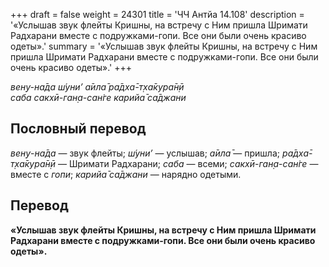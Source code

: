 +++
draft = false
weight = 24301
title = 'ЧЧ Антйа 14.108'
description = '«Услышав звук флейты Кришны, на встречу с Ним пришла Шримати Радхарани вместе с подружками-гопи. Все они были очень красиво одеты».'
summary = '«Услышав звук флейты Кришны, на встречу с Ним пришла Шримати Радхарани вместе с подружками-гопи. Все они были очень красиво одеты».'
+++

_вен̣у-на̄да ш́уни’ а̄ила̄ ра̄дха̄-т̣ха̄кура̄н̣ӣ  
саба сакхӣ-ган̣а-сан̇ге карийа̄ са̄джани_

## Пословный перевод

_вен̣у_\-_на̄да_ — звук флейты; _ш́уни’_ — услышав; _а̄ила̄_ — пришла; _ра̄дха̄_\-_т̣ха̄кура̄н̣ӣ_ — Шримати Радхарани; _саба_ — всеми; _сакхӣ_\-_ган̣а_\-_сан̇ге_ — вместе с _гопи_; _карийа̄_ _са̄джани_ — нарядно одетыми.

## Перевод

**«Услышав звук флейты Кришны, на встречу с Ним пришла Шримати Радхарани вместе с подружками-гопи. Все они были очень красиво одеты».**
